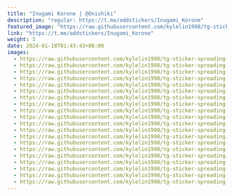 ```yaml
---
title: "Inugami Korone | @Onishiki"
description: "regular: https://t.me/addstickers/Inugami_Korone"
featured_image: "https://raw.githubusercontent.com/kylelin1998/tg-sticker-spreading-worldwide-images/main/img/c777721c-bd4a-470a-82a5-7179de947f49.jpg"
link: "https://t.me/addstickers/Inugami_Korone"
weight: 3
date: 2024-01-18T01:43:43+08:00
images:
  - https://raw.githubusercontent.com/kylelin1998/tg-sticker-spreading-worldwide-images/main/img/c777721c-bd4a-470a-82a5-7179de947f49.jpg
  - https://raw.githubusercontent.com/kylelin1998/tg-sticker-spreading-worldwide-images/main/img/8181ed8a-33f5-4e79-b64e-a753f0125b67.jpg
  - https://raw.githubusercontent.com/kylelin1998/tg-sticker-spreading-worldwide-images/main/img/5c9d9232-526a-4b77-b145-7f3137492654.jpg
  - https://raw.githubusercontent.com/kylelin1998/tg-sticker-spreading-worldwide-images/main/img/97c542e6-63b6-4527-8e03-a1b450655aba.jpg
  - https://raw.githubusercontent.com/kylelin1998/tg-sticker-spreading-worldwide-images/main/img/25f7f0a1-f8ef-42a0-9c88-cdb7698b4de8.jpg
  - https://raw.githubusercontent.com/kylelin1998/tg-sticker-spreading-worldwide-images/main/img/70ac4574-51aa-46ac-bddd-c051598756fd.jpg
  - https://raw.githubusercontent.com/kylelin1998/tg-sticker-spreading-worldwide-images/main/img/2c69dd54-6488-469b-aa44-57fb1baa8244.jpg
  - https://raw.githubusercontent.com/kylelin1998/tg-sticker-spreading-worldwide-images/main/img/70606794-b474-47ad-8076-efc8e5c4282b.jpg
  - https://raw.githubusercontent.com/kylelin1998/tg-sticker-spreading-worldwide-images/main/img/01f1ee29-a159-4bca-8cf2-6bed96049f6c.jpg
  - https://raw.githubusercontent.com/kylelin1998/tg-sticker-spreading-worldwide-images/main/img/86f0503f-0d0e-43fb-9626-b0f93047d63b.jpg
  - https://raw.githubusercontent.com/kylelin1998/tg-sticker-spreading-worldwide-images/main/img/99ffccdd-7f6e-47cb-9517-2805d27764be.jpg
  - https://raw.githubusercontent.com/kylelin1998/tg-sticker-spreading-worldwide-images/main/img/f2d7a5ee-d78f-4f24-bb02-28f5ec902bf5.jpg
  - https://raw.githubusercontent.com/kylelin1998/tg-sticker-spreading-worldwide-images/main/img/034e16e5-ad8b-4b40-bb99-d22e95f27ee0.jpg
  - https://raw.githubusercontent.com/kylelin1998/tg-sticker-spreading-worldwide-images/main/img/74bd540d-4ee8-4091-b22e-b37a462be677.jpg
  - https://raw.githubusercontent.com/kylelin1998/tg-sticker-spreading-worldwide-images/main/img/64365ffc-031e-4cf8-a7b7-7892dae56786.jpg
  - https://raw.githubusercontent.com/kylelin1998/tg-sticker-spreading-worldwide-images/main/img/ee096c87-7a85-47e8-b790-49ca342c2747.jpg
  - https://raw.githubusercontent.com/kylelin1998/tg-sticker-spreading-worldwide-images/main/img/20c782cd-6896-445b-8bda-4cef45a33a37.jpg
  - https://raw.githubusercontent.com/kylelin1998/tg-sticker-spreading-worldwide-images/main/img/b52a3962-ea05-4aa1-8312-ecfda8758c66.jpg
  - https://raw.githubusercontent.com/kylelin1998/tg-sticker-spreading-worldwide-images/main/img/2327b973-f7dd-4c06-8658-a01c611dc6ca.jpg
  - https://raw.githubusercontent.com/kylelin1998/tg-sticker-spreading-worldwide-images/main/img/8ff25f61-6313-4d26-9bdb-8b956350ba7b.jpg
---
```


